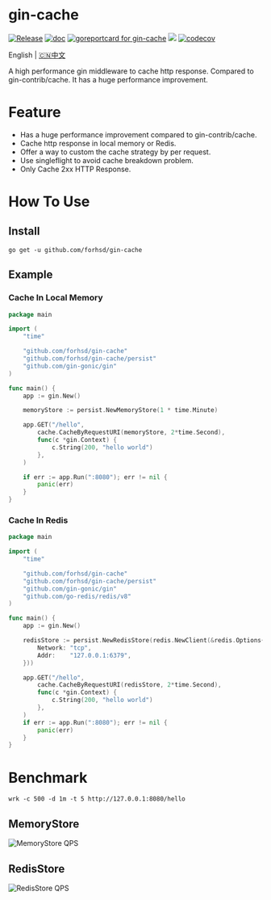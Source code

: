 # gin-cache

[![Release](https://img.shields.io/github/release/forhsd/gin-cache.svg?style=flat-square)](https://github.com/forhsd/gin-cache/releases)
[![doc](https://img.shields.io/badge/go.dev-doc-007d9c?style=flat-square&logo=read-the-docs)](https://pkg.go.dev/github.com/forhsd/gin-cache)
[![goreportcard for gin-cache](https://goreportcard.com/badge/github.com/forhsd/gin-cache)](https://goreportcard.com/report/github.com/forhsd/gin-cache)
![](https://img.shields.io/badge/license-MIT-green)
[![codecov](https://codecov.io/gh/forhsd/gin-cache/branch/main/graph/badge.svg?token=MX8Z4D5RZS)](https://codecov.io/gh/forhsd/gin-cache)

English | [🇨🇳中文](README_ZH.md)

A high performance gin middleware to cache http response. Compared to gin-contrib/cache. It has a huge performance improvement.

# Feature

* Has a huge performance improvement compared to gin-contrib/cache.
* Cache http response in local memory or Redis.
* Offer a way to custom the cache strategy by per request.
* Use singleflight to avoid cache breakdown problem.
* Only Cache 2xx HTTP Response.

# How To Use

## Install
```
go get -u github.com/forhsd/gin-cache
```

## Example

### Cache In Local Memory

```go
package main

import (
	"time"

	"github.com/forhsd/gin-cache"
	"github.com/forhsd/gin-cache/persist"
	"github.com/gin-gonic/gin"
)

func main() {
	app := gin.New()

	memoryStore := persist.NewMemoryStore(1 * time.Minute)

	app.GET("/hello",
		cache.CacheByRequestURI(memoryStore, 2*time.Second),
		func(c *gin.Context) {
			c.String(200, "hello world")
		},
	)

	if err := app.Run(":8080"); err != nil {
		panic(err)
	}
}
```

### Cache In Redis

```go
package main

import (
	"time"

	"github.com/forhsd/gin-cache"
	"github.com/forhsd/gin-cache/persist"
	"github.com/gin-gonic/gin"
	"github.com/go-redis/redis/v8"
)

func main() {
	app := gin.New()

	redisStore := persist.NewRedisStore(redis.NewClient(&redis.Options{
		Network: "tcp",
		Addr:    "127.0.0.1:6379",
	}))

	app.GET("/hello",
		cache.CacheByRequestURI(redisStore, 2*time.Second),
		func(c *gin.Context) {
			c.String(200, "hello world")
		},
	)
	if err := app.Run(":8080"); err != nil {
		panic(err)
	}
}
```



# Benchmark

```
wrk -c 500 -d 1m -t 5 http://127.0.0.1:8080/hello
```

## MemoryStore

![MemoryStore QPS](https://www.cyhone.com/img/gin-cache/memory_cache_qps.png)

## RedisStore

![RedisStore QPS](https://www.cyhone.com/img/gin-cache/redis_cache_qps.png)
